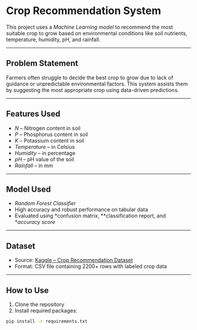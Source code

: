 # Crop Recommendation System

This project uses a *Machine Learning model* to recommend the most suitable crop to grow based on environmental conditions like soil nutrients, temperature, humidity, pH, and rainfall.

---

## Problem Statement

Farmers often struggle to decide the best crop to grow due to lack of guidance or unpredictable environmental factors. This system assists them by suggesting the most appropriate crop using data-driven predictions.

---

## Features Used

- *N* – Nitrogen content in soil
- *P* – Phosphorus content in soil
- *K* – Potassium content in soil
- *Temperature* – in Celsius
- *Humidity* – in percentage
- *pH* – pH value of the soil
- *Rainfall* – in mm

---

##  Model Used

- *Random Forest Classifier*
- High accuracy and robust performance on tabular data
- Evaluated using *confusion matrix, **classification report, and **accuracy score*

---

##  Dataset

- Source: [Kaggle – Crop Recommendation Dataset](https://www.kaggle.com/datasets/madhuraatmarambhagat/crop-recommendation-dataset)
- Format: CSV file containing 2200+ rows with labeled crop data

---

##  How to Use

1. Clone the repository
2. Install required packages:

```bash
pip install -r requirements.txt
